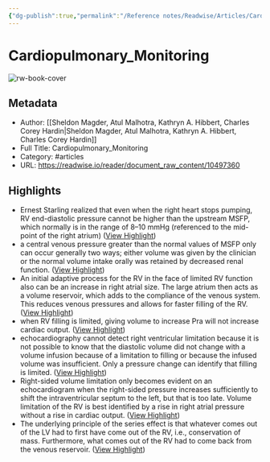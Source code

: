 ```yaml
---
{"dg-publish":true,"permalink":"/Reference notes/Readwise/Articles/Cardiopulmonary_Monitoring/"}
---
```


# Cardiopulmonary_Monitoring

![rw-book-cover](https://readwise-assets.s3.amazonaws.com/static/images/article2.74d541386bbf.png)

## Metadata
- Author: [[Sheldon Magder, Atul Malhotra, Kathryn A. Hibbert, Charles Corey Hardin\|Sheldon Magder, Atul Malhotra, Kathryn A. Hibbert, Charles Corey Hardin]]
- Full Title: Cardiopulmonary_Monitoring
- Category: #articles
- URL: https://readwise.io/reader/document_raw_content/10497360

## Highlights
- Ernest Starling realized that even when the right heart stops pumping, RV end-diastolic pressure cannot be higher than the upstream MSFP, which normally is in the range of 8–10 mmHg (referenced to the mid-point of the right atrium) ([View Highlight](https://read.readwise.io/read/01gmbmr4pjvcrwa7t57401atmk))
- a central venous pressure greater than the normal values of MSFP only can occur generally two ways; either volume was given by the clinician or the normal volume intake orally was retained by decreased renal function. ([View Highlight](https://read.readwise.io/read/01gmbn89sgsywbydqzmqm07c3a))
- An initial adaptive process for the RV in the
  face of limited RV function also can be an increase in right atrial size. The large atrium then acts as a volume reservoir, which adds to the compliance of the venous system. This reduces venous pressures and allows for faster filling of the RV. ([View Highlight](https://read.readwise.io/read/01gmbndr9d0c61bkgzc9b9d7ak))
- when RV filling is limited, giving volume to increase Pra will not increase cardiac output. ([View Highlight](https://read.readwise.io/read/01gmbp1v40pe8sn0er00fd4e50))
- echocardiography cannot detect right ventricular limitation because it is not possible to know that the diastolic volume did not change with a volume infusion because of a limitation to filling or because the infused volume was insufficient. Only a pressure change can identify that filling is limited. ([View Highlight](https://read.readwise.io/read/01gmbp5apf9x504vbtgsyreh8q))
- Right-sided volume limitation only becomes evident on an echocardiogram when the right-sided pressure increases sufficiently to shift the intraventricular septum to the left, but that is too late. Volume limitation of the RV is best identified by a rise in right atrial pressure without a rise in cardiac output. ([View Highlight](https://read.readwise.io/read/01gmkv6gphbg5pfts11rrdkx8p))
- The underlying principle of the series effect is that whatever comes out of the LV had to first have come out of the RV, i.e., conservation of mass. Furthermore, what comes out of the RV had to come back from the venous reservoir. ([View Highlight](https://read.readwise.io/read/01gmkvxv287c8jbr7r53pq9wh1))
